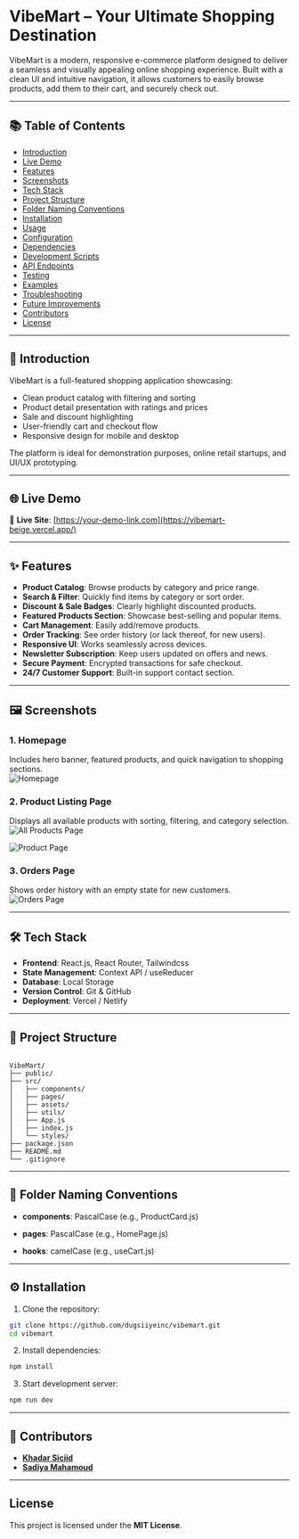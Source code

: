 # VibeMart – Your Ultimate Shopping Destination

VibeMart is a modern, responsive e-commerce platform designed to deliver a seamless and visually appealing online shopping experience. Built with a clean UI and intuitive navigation, it allows customers to easily browse products, add them to their cart, and securely check out.

---

## 📚 Table of Contents

- [Introduction](#introduction)
- [Live Demo](#live-demo)
- [Features](#features)
- [Screenshots](#screenshots)
- [Tech Stack](#tech-stack)
- [Project Structure](#project-structure)
- [Folder Naming Conventions](#folder-naming-conventions)
- [Installation](#installation)
- [Usage](#usage)
- [Configuration](#configuration)
- [Dependencies](#dependencies)
- [Development Scripts](#development-scripts)
- [API Endpoints](#api-endpoints)
- [Testing](#testing)
- [Examples](#examples)
- [Troubleshooting](#troubleshooting)
- [Future Improvements](#future-improvements)
- [Contributors](#contributors)
- [License](#license)

---

## 📝 Introduction

VibeMart is a full-featured shopping application showcasing:

- Clean product catalog with filtering and sorting
- Product detail presentation with ratings and prices
- Sale and discount highlighting
- User-friendly cart and checkout flow
- Responsive design for mobile and desktop

The platform is ideal for demonstration purposes, online retail startups, and UI/UX prototyping.

---

## 🌐 Live Demo

🔗 **Live Site**: [https://your-demo-link.com](https://vibemart-beige.vercel.app/)

---

## ✨ Features

- **Product Catalog**: Browse products by category and price range.
- **Search & Filter**: Quickly find items by category or sort order.
- **Discount & Sale Badges**: Clearly highlight discounted products.
- **Featured Products Section**: Showcase best-selling and popular items.
- **Cart Management**: Easily add/remove products.
- **Order Tracking**: See order history (or lack thereof, for new users).
- **Responsive UI**: Works seamlessly across devices.
- **Newsletter Subscription**: Keep users updated on offers and news.
- **Secure Payment**: Encrypted transactions for safe checkout.
- **24/7 Customer Support**: Built-in support contact section.

---

## 🖼 Screenshots

### **1. Homepage**

Includes hero banner, featured products, and quick navigation to shopping sections.  
![Homepage](public/screenshots/screenshot-home.png)

### **2. Product Listing Page**

Displays all available products with sorting, filtering, and category selection.  
![All Products Page](public/screenshots/screenshot-cart.png)

![Product Page](public/screenshots/screenshot-product-details.png)

### **3. Orders Page**

Shows order history with an empty state for new customers.  
![Orders Page](public/screenshots/screenshot-orders.png)

---

## 🛠 Tech Stack

- **Frontend**: React.js, React Router, Tailwindcss
- **State Management**: Context API / useReducer
- **Database**: Local Storage
- **Version Control**: Git & GitHub
- **Deployment**: Vercel / Netlify

---

## 📂 Project Structure

```plaintext]

VibeMart/
├── public/
├── src/
│   ├── components/
│   ├── pages/
│   ├── assets/
│   ├── utils/
│   ├── App.js
│   ├── index.js
│   └── styles/
├── package.json
├── README.md
└── .gitignore

```

---

## 📌 Folder Naming Conventions

- **components**: PascalCase (e.g., ProductCard.js)

- **pages**: PascalCase (e.g., HomePage.js)

- **hooks**: camelCase (e.g., useCart.js)

---

## ⚙️ Installation

1. Clone the repository:

```bash
git clone https://github.com/dugsiiyeinc/vibemart.git
cd vibemart
```

2. Install dependencies:

```bash
npm install
```

3. Start development server:

```bash
npm run dev
```

---

## 👥 Contributors

- [**Khadar Siciid**](https://github.com/khadaroo)
- [**Sadiya Mahamoud**](https://github.com/sadiya959)

---

## License

This project is licensed under the **MIT License**.
